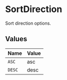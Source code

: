 # SortDirection

Sort direction options.


## Values

| Name   | Value  |
| ------ | ------ |
| `ASC`  | asc    |
| `DESC` | desc   |
